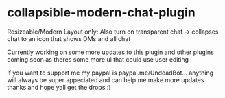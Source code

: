 # collapsible-modern-chat-plugin
Resizeable/Modern Layout only: Also turn on transparent chat -> collapses chat to an icon that shows DMs and all chat

Currently working on some more updates to this plugin and other plugins coming soon as theres some more ui that could use user editing

if you want to support me my paypal is paypal.me/UndeadBot... anything will always be super appeciated and can help me make more updates
thanks and hope yall get the drops :)

